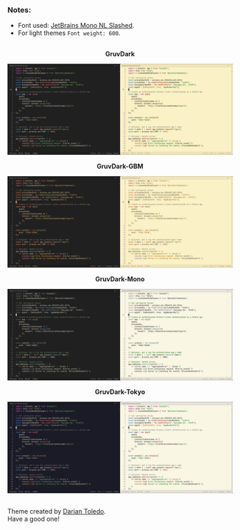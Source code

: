 ### Notes:
- Font used: [JetBrains Mono NL Slashed](https://github.com/sharpjs/JetBrainsMonoSlashed).
- For light themes `Font weight: 600`.

##

<center style="font-weight:bold">GruvDark</center>

![GruvDark](images/gruvdark.jpg)

<p style="text-align:center; font-weight:bold;">GruvDark-GBM</p>

![GruvDark-GBM](images/gruvdark-gbm.jpg)

<p style="text-align:center; font-weight:bold;">GruvDark-Mono</p>

![GruvDark-Mono](images/gruvdark-mono.jpg)

<p style="text-align:center; font-weight:bold;">GruvDark-Tokyo</p>

![GruvDark-Tokyo](images/gruvdark-tokyo.jpg)

## 

Theme created by <a href="https://github.com/darianmorat">Darian Toledo</a>.<br />
Have a good one!
